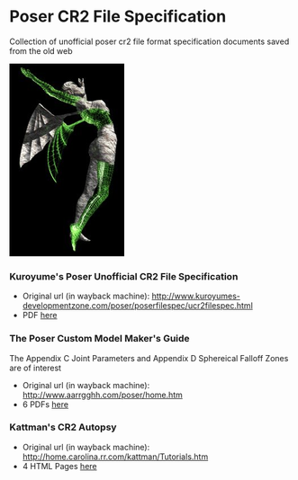 # Poser CR2 File Specification
Collection of unofficial poser cr2 file format specification documents saved from the old web

![wireframestatus](https://github.com/discatte/poser_cr2_file_specification/raw/main/Tutorials.jpg)

### Kuroyume's Poser Unofficial CR2 File Specification

* Original url (in wayback machine): http://www.kuroyumes-developmentzone.com/poser/poserfilespec/ucr2filespec.html
* PDF [here](https://github.com/discatte/poser_cr2_file_specification/blob/main/Kuroyume%20-%20Poser%20Unofficial%20CR2%20File%20Spec%20-%20ucr2filespec_dec2004.pdf)

### The Poser Custom Model Maker's Guide

The Appendix C Joint Parameters and Appendix D Sphereical Falloff Zones are of interest

* Original url (in wayback machine): http://www.aarrgghh.com/poser/home.htm
* 6 PDFs [here](https://github.com/discatte/poser_cr2_file_specification)

### Kattman's CR2 Autopsy
* Original url (in wayback machine): http://home.carolina.rr.com/kattman/Tutorials.htm
* 4 HTML Pages [here](https://github.com/discatte/poser_cr2_file_specification)
